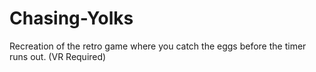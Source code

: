 # Chasing-Yolks
Recreation of the retro game where you catch the eggs before the timer runs out. (VR Required)
